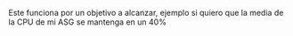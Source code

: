 
Este funciona por un objetivo a alcanzar, ejemplo si quiero que la media de la CPU de mi ASG se mantenga en un 40%
